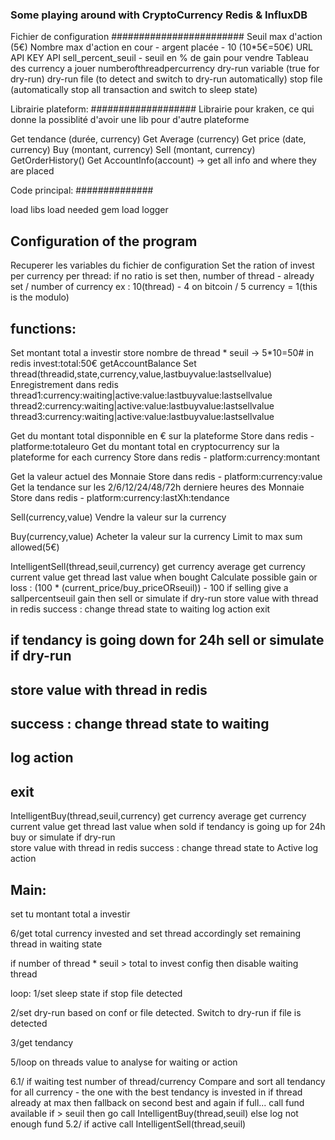 ### Some playing around with CryptoCurrency Redis & InfluxDB

Fichier de configuration
########################
Seuil max d'action (5€)
Nombre max d'action en cour - argent placée - 10 (10*5€=50€)
URL API
KEY API
sell_percent_seuil - seuil en % de gain pour vendre
Tableau des currency a jouer
numberofthreadpercurrency
dry-run variable (true for dry-run)
dry-run file (to detect and switch to dry-run automatically)
stop file (automatically stop all transaction and switch to sleep state)

Librairie plateform:
###################
Librairie pour kraken, ce qui donne la possiblité d'avoir une lib pour d'autre plateforme

Get tendance (durée, currency)
Get Average (currency)
Get price (date, currency)
Buy (montant, currency)
Sell (montant, currency)
GetOrderHistory()
Get AccountInfo(account) -> get all info and where they are placed



Code principal:
##############

load libs
load needed gem
load logger

Configuration of the program
----------------------------
Recuperer les variables du fichier de configuration
Set the ration of invest per currency per thread: if no ratio is set then, number of thread - already set / number of currency
ex : 10(thread) - 4 on bitcoin / 5 currency = 1(this is the modulo)

functions:
---------
Set montant total a investir
	store nombre de thread * seuil -> 5*10=50#
	in redis invest:total:50€
	getAccountBalance
Set thread(threadid,state,currency,value,lastbuyvalue:lastsellvalue)
	Enregistrement dans redis
	thread1:currency:waiting|active:value:lastbuyvalue:lastsellvalue
	thread2:currency:waiting|active:value:lastbuyvalue:lastsellvalue
	thread3:currency:waiting|active:value:lastbuyvalue:lastsellvalue

Get du montant total disponnible en € sur la plateforme
	Store dans redis - platforme:totaleuro
Get du montant total en cryptocurrency sur la plateforme
	for each currency
	Store dans redis - platform:currency:montant

Get la valeur actuel des Monnaie
	Store dans redis - platform:currency:value
Get la tendance sur les 2/6/12/24/48/72h derniere heures des Monnaie
	Store dans redis - platform:currency:lastXh:tendance

Sell(currency,value)
	Vendre la valeur sur la currency

Buy(currency,value)
	Acheter la valeur sur la currency
	Limit to max sum allowed(5€)


IntelligentSell(thread,seuil,currency)
	get currency average
	get currency current value
	get thread last value when bought
	Calculate possible gain or loss : (100 * (current_price/buy_priceORseuil)) - 100
	if selling give a sallpercentseuil gain then sell or simulate if dry-run
		store value with thread in redis
		success : change thread state to waiting
		log action
		exit
##	if tendancy is going down for 24h sell or simulate if dry-run
##		store value with thread in redis
##		success : change thread state to waiting
##		log action
##		exit
	

IntelligentBuy(thread,seuil,currency)
	get currency average
	get currency current value
	get thread last value when sold
	if tendancy is going up for 24h buy or simulate if dry-run	
		store value with thread in redis
		success : change thread state to Active
		log action 
		



Main:
-----
set tu montant total a investir

6/get total currency invested and set thread accordingly
set remaining thread in waiting state

if number of thread * seuil > total to invest config then disable waiting thread

loop:
1/set sleep state if stop file detected

2/set dry-run based on conf or file detected. Switch to dry-run if file is detected

3/get tendancy

5/loop on threads value to analyse for waiting or action

6.1/ if waiting
	test number of thread/currency
	Compare and sort all tendancy for all currency - the one with the best tendancy is invested in if thread already at max then
fallback on second best and again if full...
	call fund available
		if > seuil then go
			call IntelligentBuy(thread,seuil)
		else log not enough fund
5.2/ if active
	call IntelligentSell(thread,seuil)

